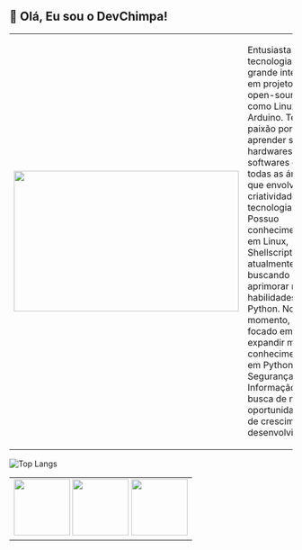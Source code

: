 <h2>🐒 Olá, Eu sou o DevChimpa!</h2>

<table>
  <tr>
    <td>
      <img width='400' height='250' src="https://i.pinimg.com/originals/52/ce/57/52ce57e7e3cbb5a31cc7792180d734d9.gif"/>
    </td>
    <td>
      <p>
        Entusiasta em tecnologia com grande interesse em projetos open-source, como Linux e Arduino. 
        Tenho paixão por aprender sobre hardwares, softwares e todas as áreas que envolvem criatividade e tecnologia. 
        Possuo conhecimento em Linux, Shellscript e atualmente buscando aprimorar minhas habilidades em Python. 
        No momento, estou focado em expandir meu conhecimento em Python e Segurança da Informação, em busca de novas oportunidades de crescimento e desenvolvimento.
      </p>
    </td>
  </tr>
</table>

   ![Top Langs](https://github-readme-stats.vercel.app/api/top-langs/?username=devchimpa&langs_count=8&theme=chartreuse-dark) 
   
   <table>
  <tr>
    <td>
   <img width='100' height='100' src="https://cdn-icons-png.flaticon.com/512/6124/6124995.png"/> <img width='100' height='100' src="https://cdn-icons-png.flaticon.com/512/5797/5797394.png"/> <img width='100' height='100' src="https://cdn-icons-png.flaticon.com/512/5968/5968350.png"/>
    </td>
  </tr>
</table>

